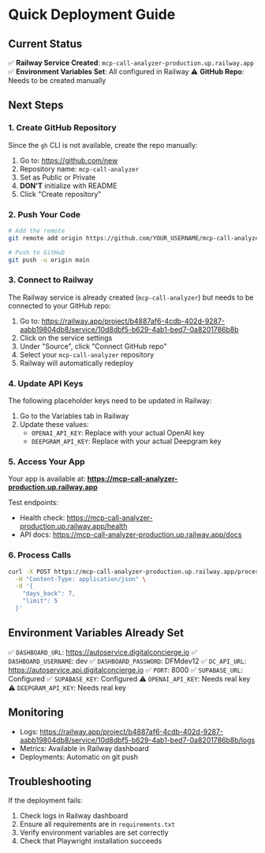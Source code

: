 # Quick Deployment Guide

## Current Status

✅ **Railway Service Created**: `mcp-call-analyzer-production.up.railway.app`
✅ **Environment Variables Set**: All configured in Railway
⚠️ **GitHub Repo**: Needs to be created manually

## Next Steps

### 1. Create GitHub Repository

Since the `gh` CLI is not available, create the repo manually:

1. Go to: https://github.com/new
2. Repository name: `mcp-call-analyzer`
3. Set as Public or Private
4. **DON'T** initialize with README
5. Click "Create repository"

### 2. Push Your Code

```bash
# Add the remote
git remote add origin https://github.com/YOUR_USERNAME/mcp-call-analyzer.git

# Push to GitHub
git push -u origin main
```

### 3. Connect to Railway

The Railway service is already created (`mcp-call-analyzer`) but needs to be connected to your GitHub repo:

1. Go to: https://railway.app/project/b4887af6-4cdb-402d-9287-aabb19804db8/service/10d8dbf5-b629-4ab1-bed7-0a8201786b8b
2. Click on the service settings
3. Under "Source", click "Connect GitHub repo"
4. Select your `mcp-call-analyzer` repository
5. Railway will automatically redeploy

### 4. Update API Keys

The following placeholder keys need to be updated in Railway:

1. Go to the Variables tab in Railway
2. Update these values:
   - `OPENAI_API_KEY`: Replace with your actual OpenAI key
   - `DEEPGRAM_API_KEY`: Replace with your actual Deepgram key

### 5. Access Your App

Your app is available at:
**https://mcp-call-analyzer-production.up.railway.app**

Test endpoints:
- Health check: https://mcp-call-analyzer-production.up.railway.app/health
- API docs: https://mcp-call-analyzer-production.up.railway.app/docs

### 6. Process Calls

```bash
curl -X POST https://mcp-call-analyzer-production.up.railway.app/process-calls \
  -H "Content-Type: application/json" \
  -d '{
    "days_back": 7,
    "limit": 5
  }'
```

## Environment Variables Already Set

✅ `DASHBOARD_URL`: https://autoservice.digitalconcierge.io
✅ `DASHBOARD_USERNAME`: dev
✅ `DASHBOARD_PASSWORD`: DFMdev12
✅ `DC_API_URL`: https://autoservice.api.digitalconcierge.io
✅ `PORT`: 8000
✅ `SUPABASE_URL`: Configured
✅ `SUPABASE_KEY`: Configured
⚠️ `OPENAI_API_KEY`: Needs real key
⚠️ `DEEPGRAM_API_KEY`: Needs real key

## Monitoring

- Logs: https://railway.app/project/b4887af6-4cdb-402d-9287-aabb19804db8/service/10d8dbf5-b629-4ab1-bed7-0a8201786b8b/logs
- Metrics: Available in Railway dashboard
- Deployments: Automatic on git push

## Troubleshooting

If the deployment fails:
1. Check logs in Railway dashboard
2. Ensure all requirements are in `requirements.txt`
3. Verify environment variables are set correctly
4. Check that Playwright installation succeeds